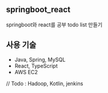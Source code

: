 ## springboot_react

springboot와 react를 공부
todo list 만들기

## 사용 기술

- Java, Spring, MySQL
- React, TypeScript
- AWS EC2

// Todo : Hadoop, Kotlin, jenkins
